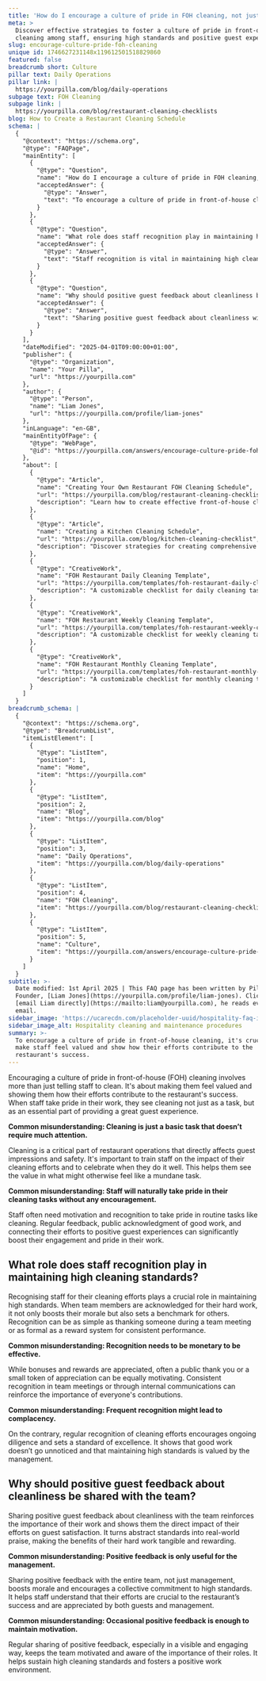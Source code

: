 ```yaml
---
title: 'How do I encourage a culture of pride in FOH cleaning, not just compliance?'
meta: >
  Discover effective strategies to foster a culture of pride in front-of-house
  cleaning among staff, ensuring high standards and positive guest experiences.
slug: encourage-culture-pride-foh-cleaning
unique id: 1746627231148x119612501518829860
featured: false
breadcrumb short: Culture
pillar text: Daily Operations
pillar link: |
  https://yourpilla.com/blog/daily-operations
subpage text: FOH Cleaning
subpage link: |
  https://yourpilla.com/blog/restaurant-cleaning-checklists
blog: How to Create a Restaurant Cleaning Schedule
schema: |
  {
    "@context": "https://schema.org",
    "@type": "FAQPage",
    "mainEntity": [
      {
        "@type": "Question",
        "name": "How do I encourage a culture of pride in FOH cleaning, not just compliance?",
        "acceptedAnswer": {
          "@type": "Answer",
          "text": "To encourage a culture of pride in front-of-house cleaning, it's crucial to make staff feel valued and show how their efforts contribute to the restaurant's success. Training staff on the importance of their cleaning efforts, celebrating their achievements, and providing regular feedback can transform cleaning from a mere task into an integral part of providing an excellent guest experience."
        }
      },
      {
        "@type": "Question",
        "name": "What role does staff recognition play in maintaining high cleaning standards?",
        "acceptedAnswer": {
          "@type": "Answer",
          "text": "Staff recognition is vital in maintaining high cleaning standards. Acknowledging staff for their cleaning efforts can boost morale and set benchmarks for performance. Simple gestures of appreciation, whether public thanks or small tokens, can effectively motivate and engage staff, reinforcing the value of their contributions."
        }
      },
      {
        "@type": "Question",
        "name": "Why should positive guest feedback about cleanliness be shared with the team?",
        "acceptedAnswer": {
          "@type": "Answer",
          "text": "Sharing positive guest feedback about cleanliness with the team highlights the importance of their work and its impact on guest satisfaction. This practice helps make the benefits of their efforts tangible, boosting morale and fostering a collective commitment to high standards."
        }
      }
    ],
    "dateModified": "2025-04-01T09:00:00+01:00",
    "publisher": {
      "@type": "Organization",
      "name": "Your Pilla",
      "url": "https://yourpilla.com"
    },
    "author": {
      "@type": "Person",
      "name": "Liam Jones",
      "url": "https://yourpilla.com/profile/liam-jones"
    },
    "inLanguage": "en-GB",
    "mainEntityOfPage": {
      "@type": "WebPage",
      "@id": "https://yourpilla.com/answers/encourage-culture-pride-foh-cleaning"
    },
    "about": [
      {
        "@type": "Article",
        "name": "Creating Your Own Restaurant FOH Cleaning Schedule",
        "url": "https://yourpilla.com/blog/restaurant-cleaning-checklists",
        "description": "Learn how to create effective front-of-house cleaning schedules tailored to your restaurant's needs."
      },
      {
        "@type": "Article",
        "name": "Creating a Kitchen Cleaning Schedule",
        "url": "https://yourpilla.com/blog/kitchen-cleaning-checklist",
        "description": "Discover strategies for creating comprehensive kitchen cleaning schedules that improve safety and efficiency."
      },
      {
        "@type": "CreativeWork",
        "name": "FOH Restaurant Daily Cleaning Template",
        "url": "https://yourpilla.com/templates/foh-restaurant-daily-cleaning",
        "description": "A customizable checklist for daily cleaning tasks in the front-of-house area of restaurants."
      },
      {
        "@type": "CreativeWork",
        "name": "FOH Restaurant Weekly Cleaning Template",
        "url": "https://yourpilla.com/templates/foh-restaurant-weekly-cleaning",
        "description": "A customizable checklist for weekly cleaning tasks in the front-of-house area of restaurants."
      },
      {
        "@type": "CreativeWork",
        "name": "FOH Restaurant Monthly Cleaning Template",
        "url": "https://yourpilla.com/templates/foh-restaurant-monthly-cleaning",
        "description": "A customizable checklist for monthly cleaning tasks in the front-of-house area of restaurants."
      }
    ]
  }
breadcrumb_schema: |
  {
    "@context": "https://schema.org",
    "@type": "BreadcrumbList",
    "itemListElement": [
      {
        "@type": "ListItem",
        "position": 1,
        "name": "Home",
        "item": "https://yourpilla.com"
      },
      {
        "@type": "ListItem",
        "position": 2,
        "name": "Blog",
        "item": "https://yourpilla.com/blog"
      },
      {
        "@type": "ListItem",
        "position": 3,
        "name": "Daily Operations",
        "item": "https://yourpilla.com/blog/daily-operations"
      },
      {
        "@type": "ListItem",
        "position": 4,
        "name": "FOH Cleaning",
        "item": "https://yourpilla.com/blog/restaurant-cleaning-checklists"
      },
      {
        "@type": "ListItem",
        "position": 5,
        "name": "Culture",
        "item": "https://yourpilla.com/answers/encourage-culture-pride-foh-cleaning"
      }
    ]
  }
subtitle: >-
  Date modified: 1st April 2025 | This FAQ page has been written by Pilla
  Founder, [Liam Jones](https://yourpilla.com/profile/liam-jones). Click to
  [email Liam directly](https://mailto:liam@yourpilla.com), he reads every
  email.
sidebar_image: 'https://ucarecdn.com/placeholder-uuid/hospitality-faq-image.jpg'
sidebar_image_alt: Hospitality cleaning and maintenance procedures
summary: >-
  To encourage a culture of pride in front-of-house cleaning, it's crucial to
  make staff feel valued and show how their efforts contribute to the
  restaurant's success.
---
```

Encouraging a culture of pride in front-of-house (FOH) cleaning involves more than just telling staff to clean. It's about making them feel valued and showing them how their efforts contribute to the restaurant's success. When staff take pride in their work, they see cleaning not just as a task, but as an essential part of providing a great guest experience.

**Common misunderstanding: Cleaning is just a basic task that doesn’t require much attention.**

Cleaning is a critical part of restaurant operations that directly affects guest impressions and safety. It's important to train staff on the impact of their cleaning efforts and to celebrate when they do it well. This helps them see the value in what might otherwise feel like a mundane task.

**Common misunderstanding: Staff will naturally take pride in their cleaning tasks without any encouragement.**

Staff often need motivation and recognition to take pride in routine tasks like cleaning. Regular feedback, public acknowledgment of good work, and connecting their efforts to positive guest experiences can significantly boost their engagement and pride in their work.

## What role does staff recognition play in maintaining high cleaning standards?

Recognising staff for their cleaning efforts plays a crucial role in maintaining high standards. When team members are acknowledged for their hard work, it not only boosts their morale but also sets a benchmark for others. Recognition can be as simple as thanking someone during a team meeting or as formal as a reward system for consistent performance.

**Common misunderstanding: Recognition needs to be monetary to be effective.**

While bonuses and rewards are appreciated, often a public thank you or a small token of appreciation can be equally motivating. Consistent recognition in team meetings or through internal communications can reinforce the importance of everyone's contributions.

**Common misunderstanding: Frequent recognition might lead to complacency.**

On the contrary, regular recognition of cleaning efforts encourages ongoing diligence and sets a standard of excellence. It shows that good work doesn’t go unnoticed and that maintaining high standards is valued by the management.

## Why should positive guest feedback about cleanliness be shared with the team?

Sharing positive guest feedback about cleanliness with the team reinforces the importance of their work and shows them the direct impact of their efforts on guest satisfaction. It turns abstract standards into real-world praise, making the benefits of their hard work tangible and rewarding.

**Common misunderstanding: Positive feedback is only useful for the management.**

Sharing positive feedback with the entire team, not just management, boosts morale and encourages a collective commitment to high standards. It helps staff understand that their efforts are crucial to the restaurant’s success and are appreciated by both guests and management.

**Common misunderstanding: Occasional positive feedback is enough to maintain motivation.**

Regular sharing of positive feedback, especially in a visible and engaging way, keeps the team motivated and aware of the importance of their roles. It helps sustain high cleaning standards and fosters a positive work environment.

